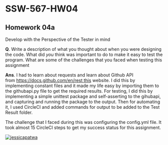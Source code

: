 # SSW-567-HW04

## Homework 04a 
Develop with the Perspective of the Tester in mind

**Q**. Write a description of what you thought about when you were designing the code.  What did *you* think was important to do to make it easy to test the program.  What are some of the challenges that you faced when testing this assignment

**Ans**. I had to learn about requests and learn about Github API from https://docs.github.com/en/rest this website. I did this by implementing constant files and it made my life easy by importing them to the githubapi.py file to get the required results. For testing, I did this by implementing a simple unittest package and self-asserting to the gihubapi, and capturing and running the package to the output. Then for automating it, I used CircleCI and added commands for output to be added to the Test Result folder.

The challenge that I faced during this was configuring the config.yml file. It took almost 15 CircleCI steps to get my success status for this assignment. 


[![jessicapatwa](https://circleci.com/gh/jessicapatwa/HW4a.svg?style=svg)](https://app.circleci.com/pipelines/github/jessicapatwa/HW4a?branch=main&filter=all)
